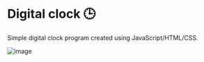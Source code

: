 # Digital clock 🕒
Simple digital clock program created using JavaScript/HTML/CSS.

![image](https://github.com/Goulartt12/jss/assets/147453845/2165aca1-f984-49c5-bd80-1dc5a8ef3e8e)
